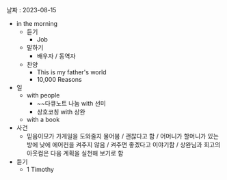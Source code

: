 날짜 : 2023-08-15
- in the morning
	- 듣기
		- Job
	- 말하기
		-  배우자 / 동역자 
	- 찬양
		- This is my father's world
		- 10,000 Reasons
- 일
	- with people
		- ~~다큐노트 나눔  with 선미
		- 상호코칭 with 상완
	- with a book
- 사건
	- 믿음이모가 가게일을 도와줄지 물어봄 / 괜찮다고 함 / 어머니가 할머니가 있는 방에 낮에 에어컨을 켜주지 않음 / 켜주면 좋겠다고 이야기함 / 상완님과 회고의 아웃컴은 다음 계획을 실천해 보기로 함
- 듣기
	- 1 Timothy

